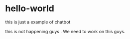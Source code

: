 # hello-world
this is just a example of chatbot


this is not happening guys . We need to work on this guys.
